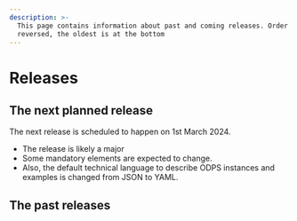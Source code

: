 ```yaml
---
description: >-
  This page contains information about past and coming releases. Order is
  reversed, the oldest is at the bottom
---
```


# Releases



## The next planned release

The next release is scheduled to happen on 1st March 2024.&#x20;

* The release is likely a major&#x20;
* Some mandatory elements are expected to change.
* Also, the default technical language to describe ODPS instances and examples is changed from JSON to YAML.&#x20;



## The past releases

